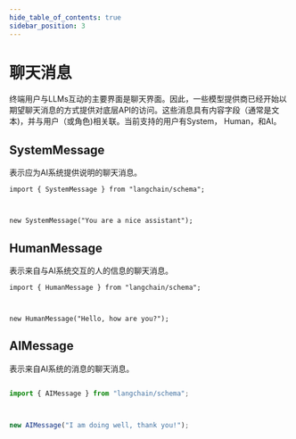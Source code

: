 ```yaml
---
hide_table_of_contents: true
sidebar_position: 3
---
```


# 聊天消息

终端用户与LLMs互动的主要界面是聊天界面。因此，一些模型提供商已经开始以期望聊天消息的方式提供对底层API的访问。这些消息具有内容字段（通常是文本)，并与用户（或角色)相关联。当前支持的用户有System， Human，和AI。

## SystemMessage

表示应为AI系统提供说明的聊天消息。

```类型脚本
import { SystemMessage } from "langchain/schema";



new SystemMessage("You are a nice assistant");

```


## HumanMessage

表示来自与AI系统交互的人的信息的聊天消息。

```类型脚本
import { HumanMessage } from "langchain/schema";



new HumanMessage("Hello, how are you?");

```


## AIMessage

表示来自AI系统的消息的聊天消息。

```typescript

import { AIMessage } from "langchain/schema";



new AIMessage("I am doing well, thank you!");

```

